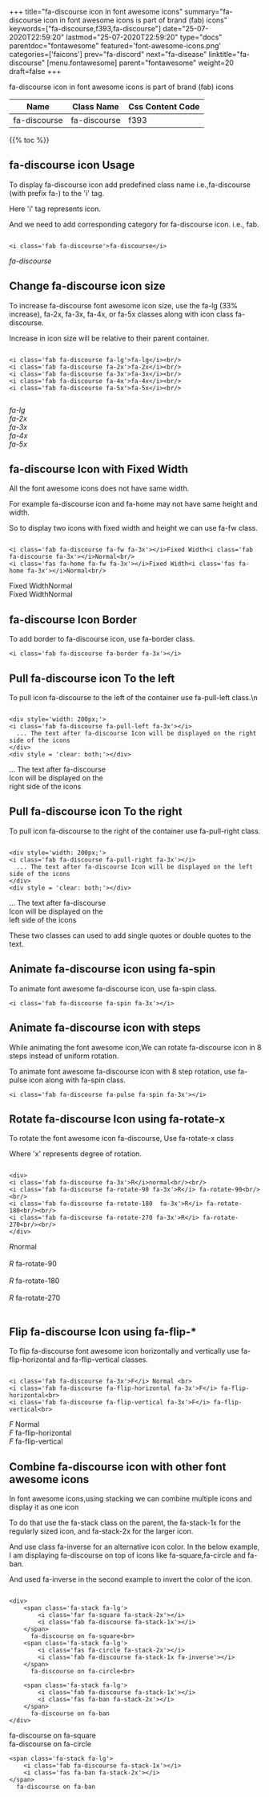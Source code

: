 +++
title="fa-discourse icon in font awesome icons"
summary="fa-discourse icon in font awesome icons is part of brand (fab) icons"
keywords=["fa-discourse,f393,fa-discourse"]
date="25-07-2020T22:59:20"
lastmod="25-07-2020T22:59:20"
type="docs"
parentdoc="fontawesome"
featured='font-awesome-icons.png'
categories=['faicons']
prev="fa-discord"
next="fa-disease"
linktitle="fa-discourse"
[menu.fontawesome]
parent="fontawesome"
weight=20
draft=false
+++


fa-discourse icon in font awesome icons is part of brand (fab) icons

<div class='table-responsive'><table class='table'><thead><tr><th>Name</th><th>Class Name</th><th>Css Content Code</th></tr></thead><tbody><tr><td>fa-discourse</td><td>fa-discourse</td><td>f393</td></tr></tbody></table></div>


{{% toc %}}


## fa-discourse icon Usage

To display fa-discourse icon add predefined class name i.e.,fa-discourse (with prefix fa-) to the 'i' tag.

Here 'i' tag represents icon.

And we need to add corresponding category for fa-discourse icon. i.e., fab.


```

<i class='fab fa-discourse'>fa-discourse</i>
```

<i class='fab fa-discourse'>fa-discourse</i>




## Change fa-discourse icon size
To increase fa-discourse font awesome icon size, use the fa-lg (33% increase), fa-2x, fa-3x, fa-4x, or fa-5x classes along with icon class fa-discourse.

Increase in icon size will be relative to their parent container. 

```

<i class='fab fa-discourse fa-lg'>fa-lg</i><br/>
<i class='fab fa-discourse fa-2x'>fa-2x</i><br/>
<i class='fab fa-discourse fa-3x'>fa-3x</i><br/>
<i class='fab fa-discourse fa-4x'>fa-4x</i><br/>
<i class='fab fa-discourse fa-5x'>fa-5x</i><br/>
            
```

<i class='fab fa-discourse fa-lg'>fa-lg</i><br/>
<i class='fab fa-discourse fa-2x'>fa-2x</i><br/>
<i class='fab fa-discourse fa-3x'>fa-3x</i><br/>
<i class='fab fa-discourse fa-4x'>fa-4x</i><br/>
<i class='fab fa-discourse fa-5x'>fa-5x</i><br/>
            



## fa-discourse Icon with Fixed Width 

All the font awesome icons does not have same width.

For example fa-discourse icon and fa-home may not have same height and width.

So to display two icons with fixed width and height we can use fa-fw class.


```

<i class='fab fa-discourse fa-fw fa-3x'></i>Fixed Width<i class='fab fa-discourse fa-3x'></i>Normal<br/>
<i class='fas fa-home fa-fw fa-3x'></i>Fixed Width<i class='fas fa-home fa-3x'></i>Normal<br/>
```

<i class='fab fa-discourse fa-fw fa-3x'></i>Fixed Width<i class='fab fa-discourse fa-3x'></i>Normal<br/>
<i class='fas fa-home fa-fw fa-3x'></i>Fixed Width<i class='fas fa-home fa-3x'></i>Normal<br/>



## fa-discourse Icon Border 

To add border to fa-discourse icon, use fa-border class.


```
<i class='fab fa-discourse fa-border fa-3x'></i>

```
<i class='fab fa-discourse fa-border fa-3x'></i>





## Pull fa-discourse icon To the left

To pull icon fa-discourse to the left of the container use fa-pull-left class.\n

```

<div style='width: 200px;'>
<i class='fab fa-discourse fa-pull-left fa-3x'></i>
  ... The text after fa-discourse Icon will be displayed on the right side of the icons
</div>
<div style = 'clear: both;'></div>
```

<div style='width: 200px;'>
<i class='fab fa-discourse fa-pull-left fa-3x'></i>
  ... The text after fa-discourse Icon will be displayed on the right side of the icons
</div>
<div style = 'clear: both;'></div>




## Pull fa-discourse icon To the right
To pull icon fa-discourse to the right of the container use fa-pull-right class.

```

<div style='width: 200px;'>
<i class='fab fa-discourse fa-pull-right fa-3x'></i>
  ... The text after fa-discourse Icon will be displayed on the left side of the icons
</div>
<div style = 'clear: both;'></div>
```

<div style='width: 200px;'>
<i class='fab fa-discourse fa-pull-right fa-3x'></i>
  ... The text after fa-discourse Icon will be displayed on the left side of the icons
</div>
<div style = 'clear: both;'></div>

These two classes can used to add single quotes or double quotes to the text.


## Animate fa-discourse icon using fa-spin
To animate font awesome fa-discourse icon, use fa-spin class.

```
<i class='fab fa-discourse fa-spin fa-3x'></i>
```
<i class='fab fa-discourse fa-spin fa-3x'></i>




## Animate fa-discourse icon with steps
While animating the font awesome icon,We can rotate fa-discourse icon in 8 steps instead of uniform rotation.

To animate font awesome fa-discourse icon with 8 step rotation, use fa-pulse icon along with fa-spin class.


```
<i class='fab fa-discourse fa-pulse fa-spin fa-3x'></i>

```
<i class='fab fa-discourse fa-pulse fa-spin fa-3x'></i>





## Rotate fa-discourse Icon using fa-rotate-x
To rotate the font awesome icon fa-discourse, Use fa-rotate-x class

Where 'x' represents degree of rotation.


```

<div>
<i class='fab fa-discourse fa-3x'>R</i>normal<br/><br/>
<i class='fab fa-discourse fa-rotate-90 fa-3x'>R</i> fa-rotate-90<br/><br/> 
<i class='fab fa-discourse fa-rotate-180  fa-3x'>R</i> fa-rotate-180<br/><br/> 
<i class='fab fa-discourse fa-rotate-270 fa-3x'>R</i> fa-rotate-270<br/><br/>
</div>
```

<div>
<i class='fab fa-discourse fa-3x'>R</i>normal<br/><br/>
<i class='fab fa-discourse fa-rotate-90 fa-3x'>R</i> fa-rotate-90<br/><br/> 
<i class='fab fa-discourse fa-rotate-180  fa-3x'>R</i> fa-rotate-180<br/><br/> 
<i class='fab fa-discourse fa-rotate-270 fa-3x'>R</i> fa-rotate-270<br/><br/>
</div>




## Flip fa-discourse Icon using fa-flip-*
To flip fa-discourse font awesome icon horizontally and vertically use fa-flip-horizontal and fa-flip-vertical classes. 

```

<i class='fab fa-discourse fa-3x'>F</i> Normal <br>
<i class='fab fa-discourse fa-flip-horizontal fa-3x'>F</i> fa-flip-horizontal<br>
<i class='fab fa-discourse fa-flip-vertical fa-3x'>F</i> fa-flip-vertical<br>
```

<i class='fab fa-discourse fa-3x'>F</i> Normal <br>
<i class='fab fa-discourse fa-flip-horizontal fa-3x'>F</i> fa-flip-horizontal<br>
<i class='fab fa-discourse fa-flip-vertical fa-3x'>F</i> fa-flip-vertical<br>




## Combine fa-discourse icon with other font awesome icons
In font awesome icons,using stacking we can combine multiple icons and display it as one icon 

To do that use the fa-stack class on the parent, the fa-stack-1x for the regularly sized icon, and fa-stack-2x for the larger icon.

And use class fa-inverse for an alternative icon color. 
In the below example, I am displaying fa-discourse on top of icons like fa-square,fa-circle and fa-ban.

And used fa-inverse in the second example to invert the color of the icon.

```

<div>
    <span class='fa-stack fa-lg'>
        <i class='far fa-square fa-stack-2x'></i>
        <i class='fab fa-discourse fa-stack-1x'></i>
    </span>
      fa-discourse on fa-square<br>
    <span class='fa-stack fa-lg'>
        <i class='fas fa-circle fa-stack-2x'></i>
        <i class='fab fa-discourse fa-stack-1x fa-inverse'></i>
    </span>
      fa-discourse on fa-circle<br>

    <span class='fa-stack fa-lg'>
        <i class='fab fa-discourse fa-stack-1x'></i>
        <i class='fas fa-ban fa-stack-2x'></i>
    </span>
      fa-discourse on fa-ban
</div>
```

<div>
    <span class='fa-stack fa-lg'>
        <i class='far fa-square fa-stack-2x'></i>
        <i class='fab fa-discourse fa-stack-1x'></i>
    </span>
      fa-discourse on fa-square<br>
    <span class='fa-stack fa-lg'>
        <i class='fas fa-circle fa-stack-2x'></i>
        <i class='fab fa-discourse fa-stack-1x fa-inverse'></i>
    </span>
      fa-discourse on fa-circle<br>

    <span class='fa-stack fa-lg'>
        <i class='fab fa-discourse fa-stack-1x'></i>
        <i class='fas fa-ban fa-stack-2x'></i>
    </span>
      fa-discourse on fa-ban
</div>






